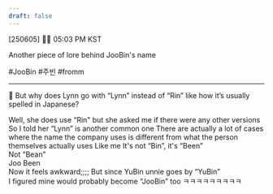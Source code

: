```yaml
---
draft: false
---
```

[250605] 🐣💭 05:03 PM KST

Another piece of lore behind JooBin's name

#JooBin #주빈 #fromm
___

🫧 But why does Lynn go with “Lynn” instead of “Rin” like how it’s usually spelled in Japanese?

Well, she does use “Rin"
but she asked me if there were any other versions
So I told her “Lynn” is another common one
There are actually a lot of cases where the name the company uses is different from what the person themselves actually uses
Like me
It's not “Bin”, it's “Been”  
Not “Bean”  
Joo Been  
Now it feels awkward;;;;
But since YuBin unnie goes by “YuBin”  
I figured mine would probably become “JooBin” too
ㅋㅋㅋㅋㅋㅋㅋㅋㅋ